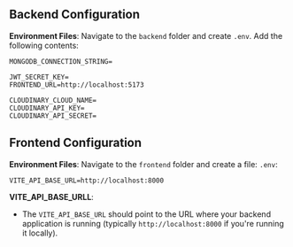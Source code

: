 ## Backend Configuration

**Environment Files**: Navigate to the `backend` folder and create `.env`. Add the following contents:

```plaintext
MONGODB_CONNECTION_STRING=

JWT_SECRET_KEY=
FRONTEND_URL=http://localhost:5173

CLOUDINARY_CLOUD_NAME=
CLOUDINARY_API_KEY=
CLOUDINARY_API_SECRET=
```

## Frontend Configuration

**Environment Files**: Navigate to the `frontend` folder and create a file: `.env`:

```plaintext
VITE_API_BASE_URL=http://localhost:8000
```

**VITE_API_BASE_URLL**:

- The `VITE_API_BASE_URL` should point to the URL where your backend application is running (typically `http://localhost:8000` if you're running it locally).
